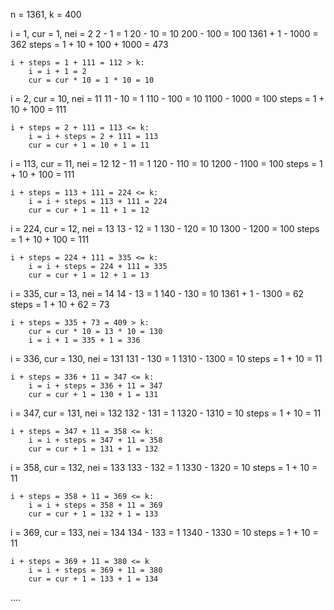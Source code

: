 n = 1361, k = 400

i = 1, cur = 1, nei = 2
	2 - 1 = 1
	20 - 10 = 10
	200 - 100 = 100
	1361 + 1 - 1000 = 362
	steps = 1 + 10 + 100 + 1000 = 473
	
	i + steps = 1 + 111 = 112 > k:
		i = i + 1 = 2
		cur = cur * 10 = 1 * 10 = 10

i = 2, cur = 10, nei = 11
	11 - 10 = 1
	110 - 100 = 10
	1100 - 1000 = 100
	steps = 1 + 10 + 100 = 111

	i + steps = 2 + 111 = 113 <= k:
		i = i + steps = 2 + 111 = 113
		cur = cur + 1 = 10 + 1 = 11

i = 113, cur = 11, nei = 12
	12 - 11 = 1
	120 - 110 = 10
	1200 - 1100 = 100
	steps = 1 + 10 + 100 = 111

	i + steps = 113 + 111 = 224 <= k:
		i = i + steps = 113 + 111 = 224
		cur = cur + 1 = 11 + 1 = 12

i = 224, cur = 12, nei = 13
	13 - 12 = 1
	130 - 120 = 10
	1300 - 1200 = 100
	steps = 1 + 10 + 100 = 111

	i + steps = 224 + 111 = 335 <= k:
		i = i + steps = 224 + 111 = 335
		cur = cur + 1 = 12 + 1 = 13

i = 335, cur = 13, nei = 14
	14 - 13 = 1
	140 - 130 = 10
	1361 + 1 - 1300 = 62
	steps = 1 + 10 + 62 = 73

	i + steps = 335 + 73 = 409 > k:
		cur = cur * 10 = 13 * 10 = 130
		i = i + 1 = 335 + 1 = 336

i = 336, cur = 130, nei = 131
	131 - 130 = 1
	1310 - 1300 = 10
	steps = 1 + 10 = 11

	i + steps = 336 + 11 = 347 <= k:
		i = i + steps = 336 + 11 = 347
		cur = cur + 1 = 130 + 1 = 131

i = 347, cur = 131, nei = 132
	132 - 131 = 1
	1320 - 1310 = 10
	steps = 1 + 10 = 11

	i + steps = 347 + 11 = 358 <= k:
		i = i + steps = 347 + 11 = 358
		cur = cur + 1 = 131 + 1 = 132

i = 358, cur = 132, nei = 133
	133 - 132 = 1
	1330 - 1320 = 10
	steps = 1 + 10 = 11

	i + steps = 358 + 11 = 369 <= k:
		i = i + steps = 358 + 11 = 369
		cur = cur + 1 = 132 + 1 = 133

i = 369, cur = 133, nei = 134
	134 - 133 = 1
	1340 - 1330 = 10
	steps = 1 + 10 = 11

	i + steps = 369 + 11 = 380 <= k
		i = i + steps = 369 + 11 = 380
		cur = cur + 1 = 133 + 1 = 134
....